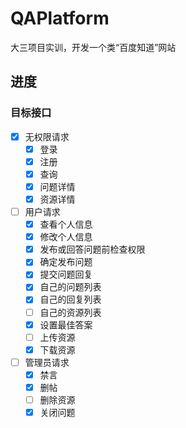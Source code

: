 # QAPlatform
大三项目实训，开发一个类“百度知道”网站

## 进度
### 目标接口

- [x] 无权限请求
  - [x] 登录
  - [x] 注册
  - [x] 查询
  - [x] 问题详情
  - [x] 资源详情
- [ ] 用户请求
  - [x] 查看个人信息
  - [x] 修改个人信息
  - [x] 发布或回答问题前检查权限
  - [x] 确定发布问题
  - [x] 提交问题回复
  - [x] 自己的问题列表
  - [x] 自己的回复列表
  - [ ] 自己的资源列表
  - [x] 设置最佳答案
  - [ ] 上传资源
  - [x] 下载资源
- [ ] 管理员请求
  - [x] 禁言
  - [x] 删帖
  - [ ] 删除资源
  - [x] 关闭问题
